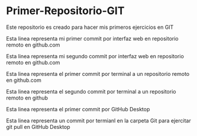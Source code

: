 # Primer-Repositorio-GIT
Este repositorio es creado para hacer mis primeros ejercicios en GIT

Esta linea representa mi primer commit por interfaz web en repositorio remoto en github.com


Esta linea representa mi segundo commit por interfaz web en repositorio remoto en github.com


Esta linea representa el primer commit por terminal a un repositorio remoto en github.com

Esta linea representa el segundo commit por terminal a un repositorio remoto en github

Esta linea representa el primer commit por GitHub Desktop

Esta linea representa un commit por termianl en la carpeta Git para ejercitar git pull en GitHub Desktop

